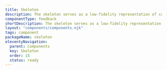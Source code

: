 ```yaml
---
title: Skeleton
description: The skeleton serves as a low-fidelity representation of content, appearing before the actual content loads. It enhances perceived loading time for users by providing visual feedback during data retrieval or loading processes.
componentType: feedback
shortDescription: The skeleton serves as a low-fidelity representation of content, appearing before the actual content loads.
layout: "components/components.njk"
tags: component
packageName: skeleton
eleventyNavigation:
  parent: Components
  key: Skeleton
  order: 15
  status: ready
---
```


